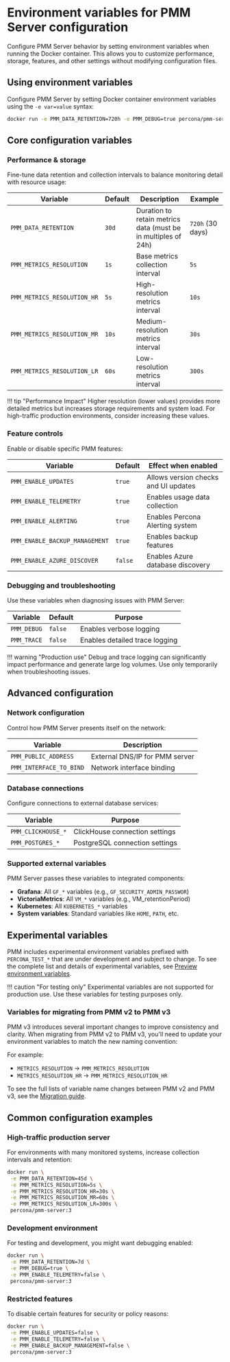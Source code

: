 # Environment variables for PMM Server configuration
Configure PMM Server behavior by setting environment variables when running the Docker container. This allows you to customize performance, storage, features, and other settings without modifying configuration files.

## Using environment variables

Configure PMM Server by setting Docker container environment variables using the `-e var=value` syntax:

```bash
docker run -e PMM_DATA_RETENTION=720h -e PMM_DEBUG=true percona/pmm-server:3
```

## Core configuration variables

### Performance & storage
Fine-tune data retention and collection intervals to balance monitoring detail with resource usage:

| Variable | Default | Description | Example |
|----------|---------|-------------|----------|
| `PMM_DATA_RETENTION` | `30d` | Duration to retain metrics data (must be in multiples of 24h) | `720h` (30 days) |
| `PMM_METRICS_RESOLUTION` | `1s` | Base metrics collection interval | `5s` |
| `PMM_METRICS_RESOLUTION_HR` | `5s` | High-resolution metrics interval | `10s` |
| `PMM_METRICS_RESOLUTION_MR` | `10s` | Medium-resolution metrics interval | `30s` |
| `PMM_METRICS_RESOLUTION_LR` | `60s` | Low-resolution metrics interval | `300s` |

!!! tip "Performance Impact"
    Higher resolution (lower values) provides more detailed metrics but increases storage requirements and system load. For high-traffic production environments, consider increasing these values.

### Feature controls
Enable or disable specific PMM features:

| Variable | Default | Effect when enabled |
|----------|---------|-------------------|
| `PMM_ENABLE_UPDATES` | `true` | Allows version checks and UI updates |
| `PMM_ENABLE_TELEMETRY` | `true` | Enables usage data collection |
| `PMM_ENABLE_ALERTING` | `true` | Enables Percona Alerting system |
| `PMM_ENABLE_BACKUP_MANAGEMENT` | `true` | Enables backup features |
| `PMM_ENABLE_AZURE_DISCOVER` | `false` | Enables Azure database discovery |

### Debugging and troubleshooting
Use these variables when diagnosing issues with PMM Server:

| Variable | Default | Purpose |
|----------|---------|---------|
| `PMM_DEBUG` | `false` | Enables verbose logging |
| `PMM_TRACE` | `false` | Enables detailed trace logging |

!!! warning "Production use"
    Debug and trace logging can significantly impact performance and generate large log volumes. Use only temporarily when troubleshooting issues.

## Advanced configuration

### Network configuration
Control how PMM Server presents itself on the network:

| Variable | Description |
|----------|-------------|
| `PMM_PUBLIC_ADDRESS` | External DNS/IP for PMM server |
| `PMM_INTERFACE_TO_BIND` | Network interface binding |

### Database connections
Configure connections to external database services:

| Variable | Purpose |
|----------|----------|
| `PMM_CLICKHOUSE_*` | ClickHouse connection settings |
| `PMM_POSTGRES_*` | PostgreSQL connection settings |


### Supported external variables
PMM Server passes these variables to integrated components:

- **Grafana**: All `GF_*` variables (e.g., `GF_SECURITY_ADMIN_PASSWOR`)
- **VictoriaMetrics**: All `VM_*` variables (e.g., VM_retentionPeriod)
- **Kubernetes**: All `KUBERNETES_*` variables
- **System variables**: Standard variables like `HOME`, `PATH`, etc.


## Experimental variables

PMM includes experimental environment variables prefixed with `PERCONA_TEST_*` that are under development and subject to change. To see the complete list and details of experimental variables, see [Preview environment variables](preview_env_var.md).


!!! caution "For testing only"
    Experimental variables are not supported for production use. Use these variables for testing purposes only.


### Variables for migrating from PMM v2 to PMM v3

PMM v3 introduces several important changes to improve consistency and clarity. When migrating from PMM v2 to PMM v3, you'll need to update your environment variables to match the new naming convention: 

For example:

- `METRICS_RESOLUTION` → `PMM_METRICS_RESOLUTION`
- `METRICS_RESOLUTION_HR` → `PMM_METRICS_RESOLUTION_HR`

To see the full lists of variable name changes between PMM v2 and PMM v3, see the [Migration guide](../../../../pmm-upgrade/migrating_from_pmm_2.md#variables-for-migrating-from-pmm-v2-to-pmm-v3).

## Common configuration examples

### High-traffic production server
For environments with many monitored systems, increase collection intervals and retention:

``` sh
docker run \
 -e PMM_DATA_RETENTION=45d \
 -e PMM_METRICS_RESOLUTION=5s \
 -e PMM_METRICS_RESOLUTION_HR=30s \
 -e PMM_METRICS_RESOLUTION_MR=60s \
 -e PMM_METRICS_RESOLUTION_LR=300s \
 percona/pmm-server:3
```

### Development environment
For testing and development, you might want debugging enabled:

```sh
docker run \
 -e PMM_DATA_RETENTION=7d \
 -e PMM_DEBUG=true \
 -e PMM_ENABLE_TELEMETRY=false \
 percona/pmm-server:3
``` 

### Restricted features
To disable certain features for security or policy reasons:

```sh
docker run \
 -e PMM_ENABLE_UPDATES=false \
 -e PMM_ENABLE_TELEMETRY=false \
 -e PMM_ENABLE_BACKUP_MANAGEMENT=false \
 percona/pmm-server:3
```